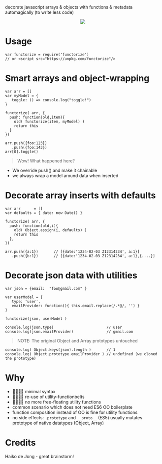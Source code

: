decorate javascript arrays & objects with functions & metadata automagically (to write less code)

<center> <img src="https://i.imgur.com/3xYKh5D.png" align="center" style="text-align:center"/> </center>

# Usage

    var functorize = require('functorize') 
    // or <script src="https://unpkg.com/functorize"/>

# Smart arrays and object-wrapping 

    var arr = []
    var myModel = {
       toggle: () => console.log("toggle!")
    }
     
    functorize( arr, {
      push: function(old,item){
        old( functorize(item, myModel) )
        return this
      }
    })
  
    arr.push({foo:123})
       .push({foo:143})
    arr[0].toggle()

> Wow! What happened here?

* We override push() and make it chainable
* we always wrap a model around data when inserted

# Decorate array inserts with defaults 

    var arr      = []
    var defaults = { date: new Date() } 

    functorize( arr, {
      push: function(old,i){
        old( Object.assign(i, defaults) )
        return this
      }, 
    })

    arr.push({a:1})       // [{date:'1234-02-03 Z12314234', a:1}]
       .push({b:1})       // [{date:'1234-02-03 Z12314234', a:1},{....}]

# Decorate json data with utilities

    var json = {email:  "foo@gmail.com" }

    var userModel = {
       type: 'user', 
       emailProvider: function(){ this.email.replace(/.*@/, '') }
    }
    
    functorize(json, userModel ) 

    console.log(json.type)                        // user
    console.log(json.emailProvider)               // gmail.com

> NOTE: The original Object and Array prototypes untouched 

    console.log( Object.keys(json).length )       // 1
    console.log( Object.prototype.emailProvider ) // undefined (we cloned the prototype)

# Why

* 💛💛💛💛 minimal syntax 
* 💛💛💛💛 re-use of utility-functionbelts 
* 💛💛💛💛 no more free-floating utility functions 
* common scenario which does not need ES6 OO boilerplate
* function composition instead of OO is fine for utility functions
* no side effects: `.prototype` and `__proto__` (ES5) usually mutates prototype of native datatypes (Object, Array)

# Credits

Haiko de Jong - great brainstorm!
